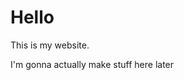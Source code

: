 <html>
<body>
  
<h1>Hello</h1>
<p>This is my website.</p>
<p>I'm gonna actually make stuff here later</p>

</body>
</html> 
